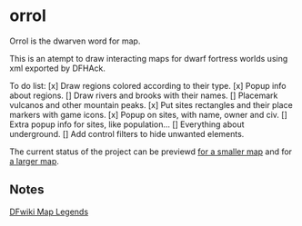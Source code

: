 # orrol

Orrol is the dwarven word for map.

This is an atempt to draw interacting maps for dwarf fortress worlds using xml exported by DFHAck.

To do list:
[x] Draw regions colored according to their type.
[x] Popup info about regions.
[]  Draw rivers and brooks with their names.
[]  Placemark vulcanos and other mountain peaks.
[x] Put sites rectangles and their place markers with game icons. 
[x] Popup on sites, with name, owner and civ.
[]  Extra popup info for sites, like population...
[]  Everything about underground.
[]  Add control filters to hide unwanted elements.

The current status of the project can be previewd [for a smaller map](https://andreoestereich.github.io/orrol/map.html) and for [a larger map](https://andreoestereich.github.io/orrol/map_large.html).

## Notes

[DFwiki Map Legends](https://dwarffortresswiki.org/index.php/Map_legend)

